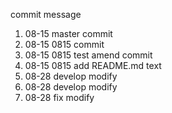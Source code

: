 commit message

1. 08-15 master commit
2. 08-15 0815 commit
3. 08-15 0815 test amend commit
4. 08-15 0815 add README.md text
5. 08-28 develop modify
6. 08-28 develop modify
7. 08-28 fix modify
